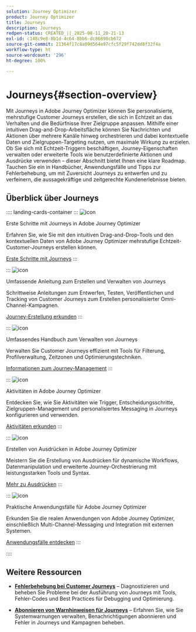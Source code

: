 ```yaml
---
solution: Journey Optimizer
product: Journey Optimizer
title: Journeys
description: Journeys
redpen-status: CREATED_||_2025-08-11_20-21-13
exl-id: c148c9e8-8b1d-4c64-8bb6-dc86898cb672
source-git-commit: 21364f17c8a09d564e97cfc5f29f742dd8f32f4a
workflow-type: ht
source-wordcount: '296'
ht-degree: 100%

---
```


# Journeys{#section-overview}

Mit Journeys in Adobe Journey Optimizer können Sie personalisierte, mehrstufige Customer Journeys erstellen, die sich in Echtzeit an das Verhalten und die Bedürfnisse Ihrer Zielgruppe anpassen. Mithilfe einer intuitiven Drag-and-Drop-Arbeitsfläche können Sie Nachrichten und Aktionen über mehrere Kanäle hinweg orchestrieren und dabei kontextuelle Daten und Zielgruppen-Targeting nutzen, um maximale Wirkung zu erzielen. Ob Sie sich mit Echtzeit-Triggern beschäftigen, Journey-Eigenschaften verwalten oder erweiterte Tools wie benutzerdefinierte Aktionen und Ausdrücke verwenden – dieser Abschnitt bietet Ihnen eine klare Roadmap. Tauchen Sie ein in Handbücher, Anwendungsfälle und Tipps zur Fehlerbehebung, um mit Zuversicht Journeys zu entwerfen und zu verfeinern, die aussagekräftige und zeitgerechte Kundenerlebnisse bieten.

## Überblick über Journeys

:::: landing-cards-container
:::
![icon](https://cdn.experienceleague.adobe.com/icons/circle-play.svg)

Erste Schritte mit Journeys in Adobe Journey Optimizer

Erfahren Sie, wie Sie mit den intuitiven Drag-and-Drop-Tools und den kontextuellen Daten von Adobe Journey Optimizer mehrstufige Echtzeit-Customer-Journeys erstellen können.

[Erste Schritte mit Journeys](../using/building-journeys/journey.md)
:::

:::
![icon](https://cdn.experienceleague.adobe.com/icons/list-check.svg)

Umfassende Anleitung zum Erstellen und Verwalten von Journeys

Schrittweise Anleitungen zum Entwerfen, Testen, Veröffentlichen und Tracking von Customer Journeys zum Erstellen personalisierter Omni-Channel-Kampagnen.

[Journey-Erstellung erkunden](create-journey-landing-page.md)
:::

:::
![icon](https://cdn.experienceleague.adobe.com/icons/gear.svg)

Umfassendes Handbuch zum Verwalten von Journeys

Verwalten Sie Customer Journeys effizient mit Tools für Filterung, Profilverwaltung, Zeitzonen und Optimierungstechniken.

[Informationen zum Journey-Management](manage-journey-landing-page.md)
:::

:::
![icon](https://cdn.experienceleague.adobe.com/icons/puzzle-piece.svg)

Aktivitäten in Adobe Journey Optimizer

Entdecken Sie, wie Sie Aktivitäten wie Trigger, Entscheidungsschritte, Zielgruppen-Management und personalisiertes Messaging in Journeys konfigurieren und verwenden.

[Aktivitäten erkunden](about-journey-building-landing-page.md)
:::

:::
![icon](https://cdn.experienceleague.adobe.com/icons/code-branch.svg)

Erstellen von Ausdrücken in Adobe Journey Optimizer

Meistern Sie die Erstellung von Ausdrücken für dynamische Workflows, Datenmanipulation und erweiterte Journey-Orchestrierung mit leistungsstarken Tools und Syntax.

[Mehr zu Ausdrücken](building-advanced-conditions-journeys-landing-page.md)
:::

:::
![icon](https://cdn.experienceleague.adobe.com/icons/bullseye.svg)

Praktische Anwendungsfälle für Adobe Journey Optimizer

Erkunden Sie die realen Anwendungen von Adobe Journey Optimizer, einschließlich Multi-Channel-Messaging und Integration mit externen Systemen.

[Anwendungsfälle entdecken](journey-use-cases-landing-page.md)
:::

::::


## Weitere Ressourcen

- **[Fehlerbehebung bei Customer Journeys](troubleshoot-journey-landing-page.md)** – Diagnostizieren und beheben Sie Probleme bei der Ausführung von Journeys mit Tools, Fehler-Codes und Best Practices für Debugging und Optimierung.

- **[Abonnieren von Warnhinweisen für Journeys](../using/reports/alerts.md)** – Erfahren Sie, wie Sie Systemwarnungen verwalten, Benachrichtigungen abonnieren und Fehler in Journeys und Kampagnen beheben.


